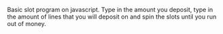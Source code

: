 Basic slot program on javascript. Type in the amount you deposit, type in the amount of lines that you will deposit on and spin the slots until you run out of money.
